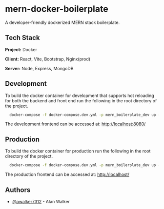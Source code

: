 
# mern-docker-boilerplate

A developer-friendly dockerized MERN stack boilerplate.


## Tech Stack
**Project:** Docker

**Client:** React, Vite, Bootstrap, Nginx(prod)

**Server:** Node, Express, MongoDB


## Development

To build the docker container for development that supports hot reloading for both the backend and front end run the following in the root directory of the project.

```bash
  docker-compose -f docker-compose.dev.yml -p mern_boilerplate_dev up --build
```

The development frontend can be accessed at: <http://localhost:8080/>

## Production

To build the docker container for production run the following in the root directory of the project.

```bash
  docker-compose -f docker-compose.dev.yml -p mern_boilerplate_dev up --build
```

The production frontend can be accessed at: <http://localhost/>


## Authors

- [@awalker7312](https://www.github.com/awalker7312) - Alan Walker

